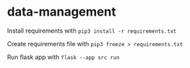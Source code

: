 # data-management

Install requirements with `pip3 install -r requirements.txt`

Create requirements file with `pip3 freeze > requirements.txt`

Run flask app with `flask --app src run`
